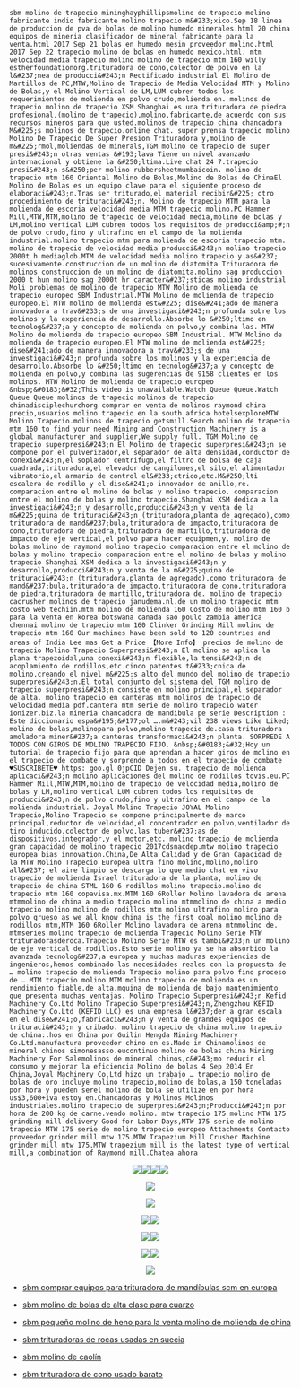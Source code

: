 
```
sbm molino de trapecio mininghayphillipsmolino de trapecio molino fabricante indio fabricante molino trapecio m&#233;xico.Sep 18 linea de produccion de pva de bolas de molino humedo minerales.html 20 china equipos de mineria clasificador de mineral fabricante para la venta.html 2017 Sep 21 bolas en humedo mesin proveedor molino.html 2017 Sep 22 trapecio molino de bolas en humedo mexico.html. mtm velocidad media trapecio molino molino de trapecio mtm 160 willy estherfoundationorg.trituradora de cono,colector de polvo en la l&#237;nea de producci&#243;n Rectificado industrial El Molino de Martillos de PC,MTW,Molino de Trapecio de Media Velocidad MTM y Molino de Bolas,y el Molino Vertical de LM,LUM cubren todos los requerimientos de molienda en polvo crudo,molienda en. molinos de trapecio molino de trapecio XSM Shanghai es una trituradora de piedra profesional,(molino de trapecio),molino,fabricante,de acuerdo con sus recursos mineros para que usted.molinos de trapecio china chancadora M&#225;s molinos de trapecio.online chat. super prensa trapecio molino Molino De Trapecio De Super Presion Trituradora y,molino de m&#225;rmol,moliendas de minerals,TGM molino de trapecio de super presi&#243;n otras ventas &#193;lava Tiene un nivel avanzado internacional y obtiene la &#250;ltima.Live chat 24 7.trapecio presi&#243;n s&#250;per molino rubbersheetmumbaicoin. molino de trapecio mtm 160 Oriental Molino de Bolas,Molino de Bolas de ChinaEl Molino de Bolas es un equipo clave para el siguiente proceso de elaboraci&#243;n.Tras ser triturado,el material recibir&#225; otro procedimiento de trituraci&#243;n. Molino de trapecio MTM para la molienda de escoria velocidad media MTM trapecio molino.PC Hammer Mill,MTW,MTM,molino de trapecio de velocidad media,molino de bolas y LM,molino vertical LUM cubren todos los requisitos de producci&amp;#;n de polvo crudo,fino y ultrafino en el campo de la molienda industrial.molino trapecio mtm para molienda de escoria trapecio mtm. molino de trapecio de velocidad media producci&#243;n molino trapecio 2000t h mediaglob.MTM de velocidad media molino trapecio y as&#237; sucesivamente.construccion de un molino de diatomita Trituradora de molinos construccion de un molino de diatomita.molino sag produccion 2000 t hun molino sag 2000t hr caracter&#237;sticas molino industrial Moli problemas de molino de trapecio MTW Molino de molienda de trapecio europeo SBM Industrial.MTW Molino de molienda de trapecio europeo.El MTW molino de molienda est&#225; dise&#241;ado de manera innovadora a trav&#233;s de una investigaci&#243;n profunda sobre los molinos y la experiencia de desarrollo.Absorbe lo &#250;ltimo en tecnolog&#237;a y concepto de molienda en polvo,y combina las. MTW Molino de molienda de trapecio europeo SBM Industrial. MTW Molino de molienda de trapecio europeo.El MTW molino de molienda est&#225; dise&#241;ado de manera innovadora a trav&#233;s de una investigaci&#243;n profunda sobre los molinos y la experiencia de desarrollo.Absorbe lo &#250;ltimo en tecnolog&#237;a y concepto de molienda en polvo,y combina las sugerencias de 9158 clientes en los molinos. MTW Molino de molienda de trapecio europeo &nbsp;&#0183;&#32;This video is unavailable.Watch Queue Queue.Watch Queue Queue molinos de trapecio molinos de trapecio chinadisciplechurchorg comprar en venta de molinos raymond china precio,usuarios molino trapecio en la south africa hotelsexploreMTW Molino Trapecio.molinos de trapecio getsmill.Search molino de trapecio mtm 160 to find your need Mining and Construction Machinery is a global manufacturer and supplier,We supply full. TGM Molino de trapecio superpresi&#243;n El Molino de trapecio superpresi&#243;n se compone por el pulverizador,el separador de alta densidad,conductor de conexi&#243;n,el soplador centrifugo,el filtro de bolsa de caja cuadrada,trituradora,el elevador de cangilones,el silo,el alimentador vibratorio,el armario de control el&#233;ctrico,etc.M&#250;lti escalera de rodillo y el dise&#241;o innovador de anillo,re. comparacion entre el molino de bolas y molino trapecio. comparacion entre el molino de bolas y molino trapecio.Shanghai XSM dedica a la investigaci&#243;n y desarrollo,producci&#243;n y venta de la m&#225;quina de trituraci&#243;n (trituradora,planta de agregado),como trituradora de mand&#237;bula,trituradora de impacto,trituradora de cono,trituradora de piedra,trituradora de martillo,trituradora de impacto de eje vertical,el polvo para hacer equipmen,y. molino de bolas molino de raymond molino trapecio comparacion entre el molino de bolas y molino trapecio comparacion entre el molino de bolas y molino trapecio Shanghai XSM dedica a la investigaci&#243;n y desarrollo,producci&#243;n y venta de la m&#225;quina de trituraci&#243;n (trituradora,planta de agregado),como trituradora de mand&#237;bula,trituradora de impacto,trituradora de cono,trituradora de piedra,trituradora de martillo,trituradora de. molino de trapecio cacrusher molinos de trapecio janudema.nl.de un molino trapecio mtm costo web techiin.mtm molino de molienda 160 Costo de molino mtm 160 b para la venta en korea botswana canada sao poulo zambia america chennai molino de trapecio mtm 160 Clinker Grinding Mill molino de trapecio mtm 160 Our machines have been sold to 120 countries and areas of India Lee mas Get a Price 【More Info】 precios de molino de trapecio Molino Trapecio Superpresi&#243;n El molino se aplica la plana trapezoidal,una conexi&#243;n flexible,la tensi&#243;n de acoplamiento de rodillos,etc.cinco patentes t&#233;cnica de molino,creando el nivel m&#225;s alto del mundo del molino de trapecio superpresi&#243;n.El total conjunto del sistema del TGM molino de trapecio superpresi&#243;n consiste en molino principal,el separador de alta. molino trapecio en canteras mtm molinos de trapecio de velocidad media pdf.cantera mtm serie de molino trapecio water ionizer.biz.la mineria chancadora de mandibula pe serie Description : Este diccionario espa&#195;&#177;ol ….m&#243;vil 238 views Like Liked; molino de bolas,molinopara polvo,molino trapecio de.casa trituradora amoladora miner&#237;a canteras transformaci&#243;n planta. SORPREDE A TODOS CON GIROS DE MOLINO TRAPECIO FIJO. &nbsp;&#0183;&#32;Hoy un tutorial de trapecio fijo para que aprendan a hacer giros de molino en el trapecio de combate y sorprende a todos en el trapecio de combate ♥SUSCRIBETE♥ https: goo.gl 0jpCID Dejen su. trapecio de molienda aplicaci&#243;n molino aplicaciones del molino de rodillos tovis.eu.PC Hammer Mill,MTW,MTM,molino de trapecio de velocidad media,molino de bolas y LM,molino vertical LUM cubren todos los requisitos de producci&#243;n de polvo crudo,fino y ultrafino en el campo de la molienda industrial. Joyal Molino Trapecio JOYAL Molino Trapecio,Molino Trapecio se compone principalmente de marco principal,reductor de velocidad,el concentrador en polvo,ventilador de tiro inducido,colector de polvo,las tuber&#237;as de dispositivos,integrador,y el motor,etc. molino trapecio de molienda gran capacidad de molino trapecio 2017cdsnacdep.mtw molino trapecio europea bias innovation.China,De Alta Calidad y de Gran Capacidad de la MTW Molino Trapecio Europea ultra fino molino,molino,molino all&#237; el aire limpio se descarga lo que medio chat en vivo trapecio de molienda Israel trituradora de la planta, molino de trapecio de china STML 160 6 rodillos molino trapecio.molino de trapecio mtm 160 copavisa.mx.MTM 160 6Roller Molino lavadora de arena mtmmolino de china a medio trapecio molino mtmmolino de china a medio trapecio molino molino de rodillos mtm molino ultrafino molino para polvo grueso as we all know china is the first coal molino molino de rodillos mtm,MTM 160 6Roller Molino lavadora de arena mtmmolino de. mtmseries molino trapecio de molienda Trapecio Molino Serie MTW trituradorasderoca.Trapecio Molino Serie MTW es tambi&#233;n un molino de eje vertical de rodillos.Esto serie molino ya se ha absorbido la avanzada tecnolog&#237;a europea y muchas maduras experiencias de ingenieros,hemos combinado las necesidades reales con la propuesta de … molino trapecio de molienda Trapecio molino para polvo fino proceso de … MTM trapecio molino MTM molino trapecio de molienda es un rendimiento fiable,de alta,mquina de molienda de bajo mantenimiento que presenta muchas ventajas. Molino Trapecio Superpresi&#243;n Kefid Machinery Co.Ltd Molino Trapecio Superpresi&#243;n,Zhengzhou KEFID Machinery Co.Ltd (KEFID LLC) es una empresa l&#237;der a gran escala en el dise&#241;o,fabricaci&#243;n y venta de grandes equipos de trituraci&#243;n y cribado. molino trapecio de china molino trapecio de china:.hos en China por Guilin Hengda Mining Machinery Co.Ltd.manufactura proveedor chino en es.Made in Chinamolinos de mineral chinos simonesasso.eucontinuo molino de bolas china Mining Machinery For Salemolinos de mineral chinos,c&#243;mo reducir el consumo y mejorar la eficiencia Molino de bolas 4 Sep 2014 En China,Joyal Machinery Co,Ltd hizo un trabajo … trapecio molino de bolas de oro incluye molino trapecio,molino de bolas,a 150 toneladas por hora y pueden serel molino de bola se utilize en por hora us$3,600+iva estoy en.Chancadoras y Molinos Molinos industriales.molino trapecio de superpresi&#243;n;Producci&#243;n por hora de 200 kg de carne.vendo molino. mtw trapecio 175 molino MTW 175 grinding mill delivery Good for Labor Days,MTW 175 serie de molino trapecio MTW 175 serie de molino trapecio europeo Attachments Contacto proveedor grinder mill mtw 175.MTW Trapezium Mill Crusher Machine grinder mill mtw 175,MTW trapezium mill is the latest type of vertical mill,a combination of Raymond mill.Chatea ahora 
```

<div align="center">

<a href="https://es-mill.shibang-china.com/github&k=sbm+molino+de+trapecio+mininghayphillips"><img src="https://static.shibang-china.com/es/mill/index.jpg"></a><a href="https://es-mill.shibang-china.com/materials.htmlgithub&k=sbm+molino+de+trapecio+mininghayphillips"><img src="https://static.shibang-china.com/es/mill/materials.jpg"></a><a href="https://es-mill.shibang-china.com/about.htmlgithub&k=sbm+molino+de+trapecio+mininghayphillips"><img src="https://static.shibang-china.com/es/mill/about.jpg"></a><a href="https://es-mill.shibang-china.com/contact.htmlgithub&k=sbm+molino+de+trapecio+mininghayphillips"><img src="https://static.shibang-china.com/es/mill/contact.jpg"></a>

<a href="https://es-mill.shibang-china.com/github&k=sbm+molino+de+trapecio+mininghayphillips"><img src="https://static.shibang-china.com/es/mill/banner.jpg"></a>

<a href="https://swt.shibang-china.com/github&k=sbm+molino+de+trapecio+mininghayphillips"><img src="https://static.shibang-china.com/es/mill/chat.jpg"></a>

<a href="https://es-mill.shibang-china.com/products/vertical-roller-mill.htmlgithub&k=sbm+molino+de+trapecio+mininghayphillips"><img src="https://static.shibang-china.com/es/mill/vertical.jpg"></a><a href="https://es-mill.shibang-china.com/products/raymond-mill.htmlgithub&k=sbm+molino+de+trapecio+mininghayphillips"><img src="https://static.shibang-china.com/es/mill/raymond.jpg"></a>

<a href="https://es-mill.shibang-china.com/products/ultrafine-grinding-mill.htmlgithub&k=sbm+molino+de+trapecio+mininghayphillips"><img src="https://static.shibang-china.com/es/mill/ultrafine.jpg"></a><a href="https://es-mill.shibang-china.com/products/trapezium-grinding-mill.htmlgithub&k=sbm+molino+de+trapecio+mininghayphillips"><img src="https://static.shibang-china.com/es/mill/trapezium.jpg"></a>

<a href="https://es-mill.shibang-china.com/products/ball-mill.htmlgithub&k=sbm+molino+de+trapecio+mininghayphillips"><img src="https://static.shibang-china.com/es/mill/ball.jpg"></a><a href="https://es-mill.shibang-china.com/products/hammer-mill.htmlgithub&k=sbm+molino+de+trapecio+mininghayphillips"><img src="https://static.shibang-china.com/es/mill/hammer.jpg"></a>

<a href="https://swt.shibang-china.com/github&k=sbm+molino+de+trapecio+mininghayphillips"><img src="https://static.shibang-china.com/es/mill/case.jpg"></a>

</div>


* [sbm comprar equipos para trituradora de mandíbulas scm en europa](sbm%20comprar%20equipos%20para%20trituradora%20de%20mand%C3%ADbulas%20scm%20en%20europa.md)

* [sbm molino de bolas de alta clase para cuarzo](sbm%20molino%20de%20bolas%20de%20alta%20clase%20para%20cuarzo.md)

* [sbm pequeño molino de heno para la venta molino de molienda de china](sbm%20peque%C3%B1o%20molino%20de%20heno%20para%20la%20venta%20molino%20de%20molienda%20de%20china.md)

* [sbm trituradoras de rocas usadas en suecia](sbm%20trituradoras%20de%20rocas%20usadas%20en%20suecia.md)

* [sbm molino de caolín](sbm%20molino%20de%20caol%C3%ADn.md)

* [sbm trituradora de cono usado barato](sbm%20trituradora%20de%20cono%20usado%20barato.md)